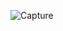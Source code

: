 ![Capture](https://user-images.githubusercontent.com/32227848/174184979-df0bcfa0-c1a4-42f0-b9b1-06b61cfe752f.PNG)
